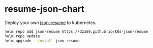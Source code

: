 # resume-json-chart

Deploy your own [json-resume](https://jsonresume.org/) to kubernetes.

```bash
helm repo add json-resume https://dza89.github.io/k8s-json-resume
helm repo update
helm upgrade --install json-resume
```
